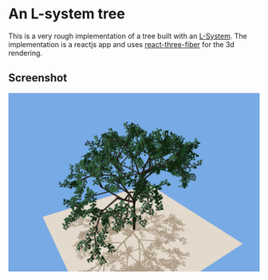 # An L-system tree

This is a very rough implementation of a tree built with an [L-System](https://en.wikipedia.org/wiki/L-system).
The implementation is a reactjs app and uses [react-three-fiber](https://github.com/pmndrs/react-three-fiber) for the 3d rendering.

## Screenshot

![Tree](./public/screenshot1.png)